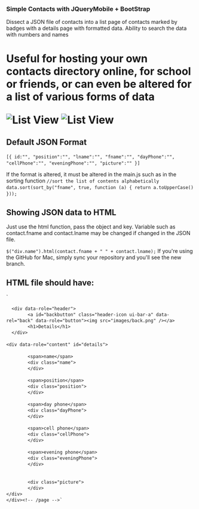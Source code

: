 ### Simple Contacts with JQueryMobile + BootStrap
Dissect a JSON file of contacts into a list page of contacts marked by badges with a details page with formatted data. Ability to search the data with numbers and names</p>
<h1>Useful for hosting your own contacts directory online, for school or friends, or can even be altered for a list of various forms of data

![List View]("http://i.imgur.com/ZDoIFwU.png" "List View")
![List View]("http://i.imgur.com/UQyctQd.png?1" "Details Page")

## Default JSON Format

`[{
		id:"",
		"position":"",
		"lname":"",
		"fname":"",
		"dayPhone":"",
		"cellPhone":"",
		"eveningPhone":"",
		"picture":""
	}]`

If the format is altered, it must be altered in the main.js such as in the sorting function
`//sort the list of contents alphabetically
 	data.sort(sort_by("fname", true, function (a) {
                    return a.toUpperCase()
    	}));
`
## Showing JSON data to HTML
Just use the html function, pass the object and key. 
Variable such as contact.fname and contact.lname may be changed if changed in the JSON file.

`$("div.name").html(contact.fname + " " + contact.lname);`
If you're using the GitHub for Mac, simply sync your repository and you'll see the new branch.

## HTML file should have: 
`<div data-role="page" id="contact-details">

      <div data-role="header">
            <a id="backbutton" class="header-icon ui-bar-a" data-rel="back" data-role="button"><img src="images/back.png" /></a> 
            <h1>Details</h1>
      </div>

	<div data-role="content" id="details">             

            <span>name</span>
            <div class="name">
            </div>
            
            <span>position</span>
            <div class="position">
            </div>
            
            <span>day phone</span>
            <div class="dayPhone">
            </div>

            <span>cell phone</span>
            <div class="cellPhone">
            </div>

            <span>evening phone</span>
            <div class="eveningPhone">
            </div>

            
            <div class="picture">
            </div> 
    </div>
    </div><!-- /page -->`